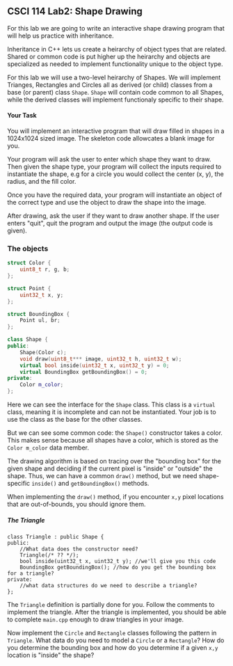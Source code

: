 ## CSCI 114 Lab2: Shape Drawing

For this lab we are going to write an interactive shape drawing program that will help us practice with inheritance.

Inheritance in C++ lets us create a heirarchy of object types that are related. Shared or common code is put higher up the heirarchy and objects are specialized as needed to implement functionality unique to the object type.

For this lab we will use a two-level heirarchy of Shapes. We will implement Trianges, Rectangles and Circles all as derived (or child) classes from a base (or parent) class `Shape`. `Shape` will contain code common to all Shapes, while the derived classes will implement functionaly specific to their shape.

#### Your Task

You will implement an interactive program that will draw filled in shapes in a 1024x1024 sized image. The skeleton code allowcates a blank image for you.

Your program will ask the user to enter which shape they want to draw. Then given the shape type, your program will collect the inputs required to instantiate the shape, e.g for a circle you would collect the center (x, y), the radius, and the fill color.

Once you have the required data, your program will instantiate an object of the correct type and use the object to draw the shape into the image.

After drawing, ask the user if they want to draw another shape. If the user enters "quit", quit the program and output the image (the output code is given).

### The objects

```C++
struct Color {
	uint8_t r, g, b;
};

struct Point {
	uint32_t x, y;
};

struct BoundingBox {
	Point ul, br;
};

class Shape {
public:
	Shape(Color c);
	void draw(uint8_t*** image, uint32_t h, uint32_t w);
	virtual bool inside(uint32_t x, uint32_t y) = 0;
	virtual BoundingBox getBoundingBox() = 0;
private:
	Color m_color;
};
```

Here we can see the interface for the `Shape` class. This class is a `virtual` class, meaning it is incomplete and can not be instantiated. Your job is to use the class as the base for the other classes. 

But we can see some common code: the `Shape()` constructor takes a color. This makes sense because all shapes have a color, which is stored as the `Color m_color` data member.

The drawing algorithm is based on tracing over the "bounding box" for the given shape and deciding if the current pixel is "inside" or "outside" the shape. Thus, we can have a common `draw()` method, but we need shape-specific `inside()` and `getBoundingBox()` methods.

When implementing the `draw()` method, if you encounter `x,y` pixel locations that are out-of-bounds, you should ignore them.

##### The Triangle
```
class Triangle : public Shape {
public:
	//What data does the constructor need?
	Triangle(/* ?? */);
	bool inside(uint32_t x, uint32_t y); //we'll give you this code
	BoundingBox getBoundingBox(); //how do you get the bounding box for a triangle?
private:
	//what data structures do we need to describe a triangle?
};
```
The `Triangle` definition is partially done for you. Follow the comments to implement the triangle. After the triangle is implemented, you should be able to complete `main.cpp` enough to draw triangles in your image.

Now implement the `Circle` and `Rectangle` classes following the pattern in `Triangle`. What data do you need to model a `Circle` or a `Rectangle`? How do you determine the bounding box and how do you determine if a given `x,y` location is "inside" the shape?

